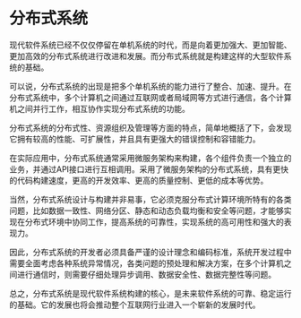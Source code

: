 # 分布式系统

现代软件系统已经不仅仅停留在单机系统的时代，而是向着更加强大、更加智能、更加高效的分布式系统进行改进和发展。而分布式系统就是构建这样的大型软件系统的基础。

可以说，分布式系统的出现是把多个单机系统的能力进行了整合、加速、提升。在分布式系统中，多个计算机之间通过互联网或者局域网等方式进行通信，各个计算机之间并行工作，相互协作实现分布式系统的功能。

分布式系统的分布式性、资源组织及管理等方面的特点，简单地概括了下，会发现它拥有较高的性能、可扩展性，并且具有更强大的错误控制和容错能力。

在实际应用中，分布式系统通常采用微服务架构来构建，各个组件负责一个独立的业务，并通过API接口进行互相调用。采用了微服务架构的分布式系统，具有更快的代码构建速度，更高的开发效率、更高的质量控制、更低的成本等优势。

当然，分布式系统设计与构建并非易事，它必须克服分布式计算环境所特有的各类问题，比如数据一致性、网络分区、静态和动态负载均衡和安全等问题，才能够实现在分布式环境中协同工作，提高系统的可靠性，实现系统的高可用性和强大的表现力。

因此，分布式系统的开发者必须具备严谨的设计理念和编码标准，系统开发过程中需要全面考虑各种系统异常情况，各类问题的预处理和解决方案，在多个计算机之间进行通信时，则需要仔细处理异步调用、数据安全性、数据完整性等问题。

总之，分布式系统是现代软件系统构建的核心，是未来软件系统的可靠、稳定运行的基础。它的发展也将会推动整个互联网行业进入一个崭新的发展时代。